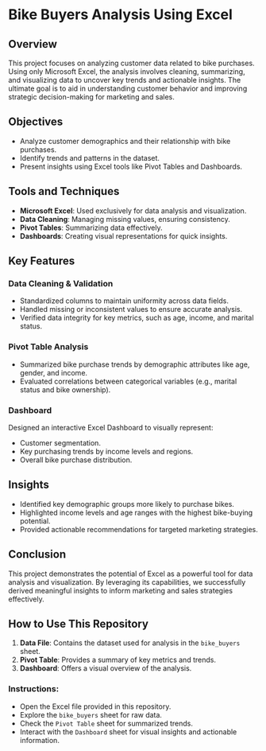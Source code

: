 # Bike Buyers Analysis Using Excel

## Overview
This project focuses on analyzing customer data related to bike purchases. Using only Microsoft Excel, the analysis involves cleaning, summarizing, and visualizing data to uncover key trends and actionable insights. The ultimate goal is to aid in understanding customer behavior and improving strategic decision-making for marketing and sales.

## Objectives
- Analyze customer demographics and their relationship with bike purchases.
- Identify trends and patterns in the dataset.
- Present insights using Excel tools like Pivot Tables and Dashboards.

## Tools and Techniques
- **Microsoft Excel**: Used exclusively for data analysis and visualization.
- **Data Cleaning**: Managing missing values, ensuring consistency.
- **Pivot Tables**: Summarizing data effectively.
- **Dashboards**: Creating visual representations for quick insights.

## Key Features

### Data Cleaning & Validation
- Standardized columns to maintain uniformity across data fields.
- Handled missing or inconsistent values to ensure accurate analysis.
- Verified data integrity for key metrics, such as age, income, and marital status.

### Pivot Table Analysis
- Summarized bike purchase trends by demographic attributes like age, gender, and income.
- Evaluated correlations between categorical variables (e.g., marital status and bike ownership).

### Dashboard
Designed an interactive Excel Dashboard to visually represent:
- Customer segmentation.
- Key purchasing trends by income levels and regions.
- Overall bike purchase distribution.

## Insights
- Identified key demographic groups more likely to purchase bikes.
- Highlighted income levels and age ranges with the highest bike-buying potential.
- Provided actionable recommendations for targeted marketing strategies.

## Conclusion
This project demonstrates the potential of Excel as a powerful tool for data analysis and visualization. By leveraging its capabilities, we successfully derived meaningful insights to inform marketing and sales strategies effectively.

## How to Use This Repository

1. **Data File**: Contains the dataset used for analysis in the `bike_buyers` sheet.
2. **Pivot Table**: Provides a summary of key metrics and trends.
3. **Dashboard**: Offers a visual overview of the analysis.

### Instructions:
- Open the Excel file provided in this repository.
- Explore the `bike_buyers` sheet for raw data.
- Check the `Pivot Table` sheet for summarized trends.
- Interact with the `Dashboard` sheet for visual insights and actionable information.
